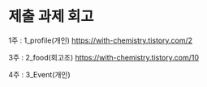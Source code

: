 # 제출 과제 회고

1주 : 1_profile(개인) https://with-chemistry.tistory.com/2

3주 : 2_food(회고조) https://with-chemistry.tistory.com/10

4주 : 3_Event(개인)
